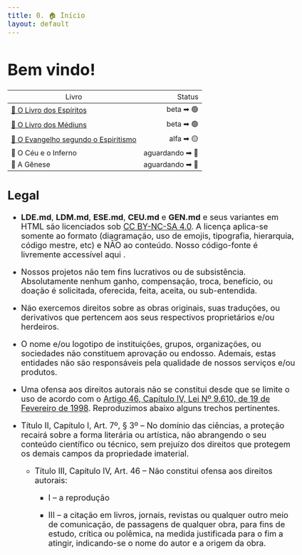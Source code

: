 ```yaml
---
title: 0. 🏠 Início
layout: default
---
```


<style>
html {
  width: 95vw;
  scroll-behavior: smooth;
}
section {
  width: 65vw;
}
.wrapper {
  width: 90vw;
}
body {
  font-size: 18px;
}
header {font-size: 13px; overflow: scroll; width: 25vw;}

th, a:any-link {
  font-weight: normal;
  }

</style>

<script src="https://hypothes.is/embed.js" async></script>

# Bem vindo!

| Livro  |  Status  |
| --- | ---: |
| <a href="./LDE.html" title="o livro dos espíritos">📔 O Livro dos Espíritos</a>   | beta ➡ 🟢 |
| <a href="./LDM.html" title="o livro dos médiuns">📔 O Livro dos Médiuns</a>   | beta ➡ 🟢 |
| <a href="./ESE.html" title="o evangelho segundo o espiritismo">📔 O Evangelho segundo o Espiritismo </a>   | alfa ➡ 🟡 |
| 📔 O Céu e o Inferno   | aguardando ➡ 🔴 |
| 📔 A Gênese   | aguardando ➡ 🔴 |

## Legal

- **LDE.md**, **LDM.md**, **ESE.md**, **CEU.md** e **GEN.md**  e seus variantes em HTML são licenciados sob [CC BY-NC-SA 4.0](https://creativecommons.org/licenses/by-nc-sa/4.0/deed.pt_BR). A licença aplica-se somente ao formato (diagramação, uso de emojis, tipografia, hierarquia, código mestre, etc) e NÃO ao conteúdo. Nosso código-fonte é livremente accessível aqui [](https://github.com/sergioSHKLR).

- Nossos projetos não tem fins lucrativos ou de subsistência. Absolutamente nenhum ganho, compensação, troca, benefício, ou doação é solicitada, oferecida, feita, aceita, ou sub-entendida.

- Não exercemos direitos sobre as obras originais, suas traduções, ou derivativos que pertencem aos seus respectivos proprietários e/ou herdeiros.

- O nome e/ou logotipo de instituições, grupos, organizações, ou sociedades não constituem aprovação ou endosso. Ademais, estas entidades não são responsáveis pela qualidade de nossos serviços e/ou produtos.

- Uma ofensa aos direitos autorais não se constitui desde que se limite o uso de acordo com o [Artigo 46, Capítulo IV, Lei Nº 9.610, de 19 de Fevereiro de 1998](http://www.planalto.gov.br/ccivil_03/leis/l9610.htm#:~:text=Art.%2046.%20N%C3%A3o%20constitui%20ofensa%20aos%20direitos%20autorais%3A). Reproduzimos abaixo alguns trechos pertinentes.

 - Título II, Capítulo I, Art. 7º, § 3º – No domínio das ciências, a proteção recairá sobre a forma literária ou artística, não abrangendo o seu conteúdo científico ou técnico, sem prejuízo dos direitos que protegem os demais campos da propriedade imaterial.

    - Título III, Capítulo IV, Art. 46 – Não constitui ofensa aos direitos autorais:

       - I – a reprodução

       - III – a citação em livros, jornais, revistas ou qualquer outro meio de comunicação, de passagens de qualquer obra, para fins de estudo, crítica ou polêmica, na medida justificada para o fim a atingir, indicando-se o nome do autor e a origem da obra.
  

